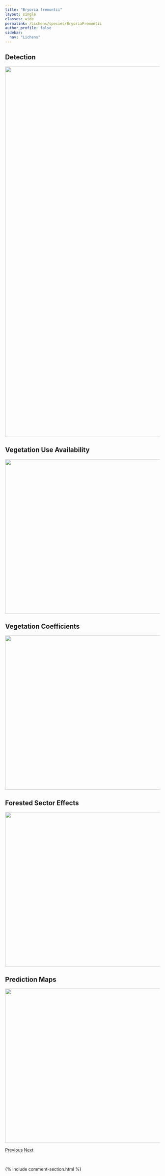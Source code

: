 ```yaml
---
title: "Bryoria fremontii"
layout: single
classes: wide
permalink: /Lichens/species/BryoriaFremontii
author_profile: false
sidebar:
  nav: "Lichens"
---
```


<h2>Detection</h2>

<a href="https://drive.google.com/uc?export=view&id=1-CRbcVnHFt-LOK-ZdzRrJgv7de_pu_J4">
<img src="https://drive.google.com/uc?export=view&id=1-CRbcVnHFt-LOK-ZdzRrJgv7de_pu_J4" height = "1200" width = "800">
</a>


<h2>Vegetation Use Availability</h2>

<a href="https://drive.google.com/uc?export=view&id=1R3IST3h1ZzwVi7keWzyT73F3JDCfhma4">
<img src="https://drive.google.com/uc?export=view&id=1R3IST3h1ZzwVi7keWzyT73F3JDCfhma4" height = "500" width = "1000">
</a>


<h2>Vegetation Coefficients</h2>

<a href="https://drive.google.com/uc?export=view&id=1YHaJ6RFR7QdJBzjxj1LmWppc0T69nhDo">
<img src="https://drive.google.com/uc?export=view&id=1YHaJ6RFR7QdJBzjxj1LmWppc0T69nhDo" height = "500" width = "1000">
</a>


<h2>Forested Sector Effects</h2>

<a href="https://drive.google.com/uc?export=view&id=1e387WW3TsvVsmB-IiCf41USusBM48ya0">
<img src="https://drive.google.com/uc?export=view&id=1e387WW3TsvVsmB-IiCf41USusBM48ya0" height = "500" width = "1000">
</a>


<h2>Prediction Maps</h2>

<a href="https://drive.google.com/uc?export=view&id=1xtoTgVjosVA-0McyEhYhT9Awb0092DW6">
<img src="https://drive.google.com/uc?export=view&id=1xtoTgVjosVA-0McyEhYhT9Awb0092DW6" height = "500" width = "1000">
</a>


<a href="/DevelopmentWebsite/Lichens/species/BaeomycesRufus" class="pagination--pager" title="Baeomyces rufus">Previous</a> <a href="/DevelopmentWebsite/Lichens/species/BryoriaFurcellata" class="pagination--pager" title="Bryoria furcellata">Next</a>

<p>&nbsp;</p>

{% include comment-section.html %}

